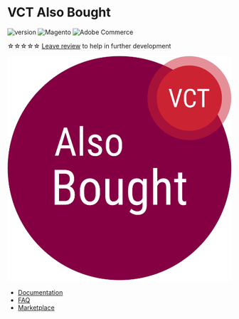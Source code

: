# VCT Also Bought

![version](https://img.shields.io/badge/version-v2.x.x-blue)
![Magento](https://img.shields.io/badge/compatibility-Magento-da4c02)
![Adobe Commerce](https://img.shields.io/badge/compatibility-Adobe_Commerce-b62324)

<span class="star">☆☆☆☆☆</span> [Leave review](https://commercemarketplace.adobe.com/vct-alsobought.html#bazaarvoice.reviews.tab) to help in further development

[![VCT Also Bought Logo](/img/docs/vct_alsobought.svg)](https://commercemarketplace.adobe.com/vct-alsobought.html)

- [Documentation](/also-bought)
- [FAQ](/faq)
- [Marketplace](https://commercemarketplace.adobe.com/vct-alsobought.html)
